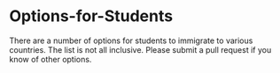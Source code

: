 # Options-for-Students
There are a number of options for students to immigrate to various countries. The list is not all inclusive. Please submit a pull request if you know of other options.
